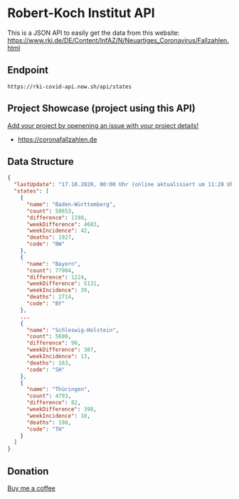 # Robert-Koch Institut API

This is a JSON API to easily get the data from this website:
https://www.rki.de/DE/Content/InfAZ/N/Neuartiges_Coronavirus/Fallzahlen.html

## Endpoint

`https://rki-covid-api.now.sh/api/states`

## Project Showcase (project using this API)

[Add your project by openening an issue with your project details!](https://github.com/marlon360/rki-covid-api/issues/new)

- https://coronafallzahlen.de

## Data Structure

```json
{
  "lastUpdate": "17.10.2020, 00:00 Uhr (online aktualisiert um 11:20 Uhr)",
  "states": [
    {
      "name": "Baden-Württemberg",
      "count": 58653,
      "difference": 1198,
      "weekDifference": 4683,
      "weekIncidence": 42,
      "deaths": 1927,
      "code": "BW"
    },
    {
      "name": "Bayern",
      "count": 77904,
      "difference": 1224,
      "weekDifference": 5131,
      "weekIncidence": 39,
      "deaths": 2714,
      "code": "BY"
    },
    ...
    {
      "name": "Schleswig-Holstein",
      "count": 5600,
      "difference": 90,
      "weekDifference": 387,
      "weekIncidence": 13,
      "deaths": 163,
      "code": "SH"
    },
    {
      "name": "Thüringen",
      "count": 4793,
      "difference": 82,
      "weekDifference": 398,
      "weekIncidence": 18,
      "deaths": 198,
      "code": "TH"
    }
  ]
}
```

## Donation

[Buy me a coffee](https://ko-fi.com/marlon360)
